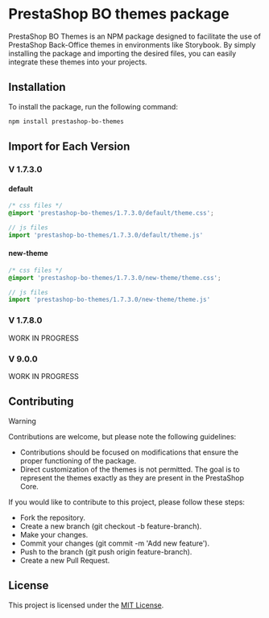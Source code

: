 # PrestaShop BO themes package

PrestaShop BO Themes is an NPM package designed to facilitate the use of PrestaShop Back-Office themes in environments like Storybook. By simply installing the package and importing the desired files, you can easily integrate these themes into your projects.

## Installation

To install the package, run the following command:

```sh
npm install prestashop-bo-themes
```

## Import for Each Version
### V 1.7.3.0
#### default
```css
/* css files */
@import 'prestashop-bo-themes/1.7.3.0/default/theme.css';
```
```js
// js files
import 'prestashop-bo-themes/1.7.3.0/default/theme.js'
```

#### new-theme
```css
/* css files */
@import 'prestashop-bo-themes/1.7.3.0/new-theme/theme.css';
```
```js
// js files
import 'prestashop-bo-themes/1.7.3.0/new-theme/theme.js'
```

### V 1.7.8.0
WORK IN PROGRESS

### V 9.0.0
WORK IN PROGRESS

## Contributing
> [!WARNING]
> Contributions are welcome, but please note the following guidelines:
>
> * Contributions should be focused on modifications that ensure the proper functioning of the package.
> * Direct customization of the themes is not permitted. The goal is to represent the themes exactly as they are present in the PrestaShop Core.

If you would like to contribute to this project, please follow these steps:

* Fork the repository.
* Create a new branch (git checkout -b feature-branch).
* Make your changes.
* Commit your changes (git commit -m 'Add new feature').
* Push to the branch (git push origin feature-branch).
* Create a new Pull Request.

## License
This project is licensed under the [MIT License](LICENSE).


